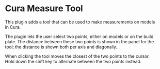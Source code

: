 # Cura Measure Tool

This plugin adds a tool that can be used to make measurements on models in Cura.

The plugin lets the user select two points, either on models or on the build plate.
The distance between these two points is shown in the panel for the tool; the 
distance is shown both per axis and diagonally. 

When clicking the tool moves the closest of the two points to the cursor. Hold
down the shift key to alternate between the two points instead.